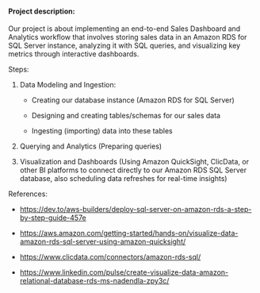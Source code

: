 #### Project description:

Our project is about implementing an end-to-end Sales Dashboard and Analytics workflow that involves storing sales data in an Amazon RDS for SQL Server instance, analyzing it with SQL queries, and visualizing key metrics through interactive dashboards.

Steps:

1. Data Modeling and Ingestion:

    - Creating our database instance (Amazon RDS for SQL Server)

    - Designing and creating tables/schemas for our sales data

    - Ingesting (importing) data into these tables

2. Querying and Analytics (Preparing queries)

3. Visualization and Dashboards (Using Amazon QuickSight, ClicData, or other BI platforms to connect directly to our Amazon RDS SQL Server database, also scheduling data refreshes for real-time insights)

References: 

- https://dev.to/aws-builders/deploy-sql-server-on-amazon-rds-a-step-by-step-guide-457e

- https://aws.amazon.com/getting-started/hands-on/visualize-data-amazon-rds-sql-server-using-amazon-quicksight/

- https://www.clicdata.com/connectors/amazon-rds-sql/

- https://www.linkedin.com/pulse/create-visualize-data-amazon-relational-database-rds-ms-nadendla-zpy3c/